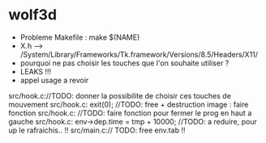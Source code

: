 # wolf3d

- Probleme Makefile : make $(NAME)
- X.h --> /System/Library/Frameworks/Tk.framework/Versions/8.5/Headers/X11/
- pourquoi ne pas choisir les touches que l'on souhaite utiliser ?
- LEAKS !!!
- appel usage a revoir


src/hook.c://TODO: donner la possibilite de choisir ces touches de mouvement
src/hook.c:		exit(0); //TODO: free + destruction image : faire fonction
src/hook.c:	//TODO: faire fonction pour fermer le prog en haut a gauche
src/hook.c:	env->dep.time = tmp + 10000; //TODO: a reduire, pour up le rafraichis.. !!
src/main.c:// TODO: free env.tab !!
